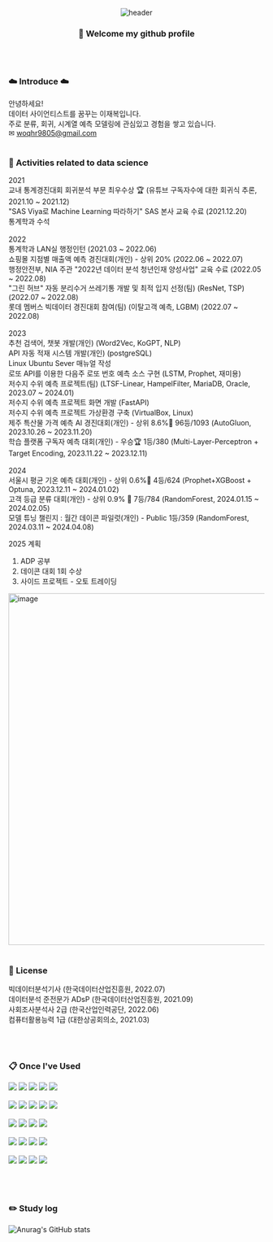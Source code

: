 <div align="center">
  
![header](https://capsule-render.vercel.app/api?type=waving&color=87CEEB&height=200&section=header&text=Data%20Science&fontColor=fffdf3&fontSize=50&animation=fadeIn&fontAlignY=55&desc=%20&descAlignY=62&descAlign=62)
  
###  :wave: Welcome my github profile
 <br/>
 <br/>
  <div align="left">

  ### ☁️ Introduce ☁️
  안녕하세요!
   <br/>
  데이터 사이언티스트를 꿈꾸는 이재복입니다.
   <br/>
  주로 분류, 회귀, 시계열 예측 모델링에 관심있고 경험을 쌓고 있습니다.
   <br/>
  ✉ woqhr9805@gmail.com
   <br/>
   <br/>
   
  ### :pencil: Activities related to data science
  2021
   <br/>
  교내 통계경진대회 회귀분석 부문 최우수상 :trophy: (유튜브 구독자수에 대한 회귀식 추론, 2021.10 ~ 2021.12)
   <br/>
  "SAS Viya로 Machine Learning 따라하기" SAS 본사 교육 수료 (2021.12.20)
   <br/>
  통계학과 수석
   <br/>
   <br/>
  2022
   <br/>
   통계학과 LAN실 행정인턴 (2021.03 ~ 2022.06)
   <br/>
  쇼핑몰 지점별 매출액 예측 경진대회(개인) - 상위 20% (2022.06 ~ 2022.07)
   <br/>
  행정안전부, NIA 주관 "2022년 데이터 분석 청년인재 양성사업" 교육 수료 (2022.05 ~ 2022.08)
   <br/>
  "그린 허브" 자동 분리수거 쓰레기통 개발 및 최적 입지 선정(팀) (ResNet, TSP) (2022.07 ~ 2022.08)
   <br/>
  롯데 멤버스 빅데이터 경진대회 참여(팀) (이탈고객 예측, LGBM) (2022.07 ~ 2022.08)
   <br/>
   <br/>
  2023
   <br/>
  추천 검색어, 챗봇 개발(개인) (Word2Vec, KoGPT, NLP)
   <br/>
  API 자동 적재 시스템 개발(개인) (postgreSQL)
   <br/>
  Linux Ubuntu Sever 매뉴얼 작성
   <br/>
  로또 API를 이용한 다음주 로또 번호 예측 소스 구현 (LSTM, Prophet, 재미용)
   <br/>
  저수지 수위 예측 프로젝트(팀) (LTSF-Linear, HampelFilter, MariaDB, Oracle, 2023.07 ~ 2024.01)
   <br/>
  저수지 수위 예측 프로젝트 화면 개발 (FastAPI)
   <br/>
  저수지 수위 예측 프로젝트 가상환경 구축 (VirtualBox, Linux)
   <br/>
  제주 특산물 가격 예측 AI 경진대회(개인) - 상위 8.6%🥉 96등/1093 (AutoGluon, 2023.10.26 ~ 2023.11.20)
   <br/>
  학습 플랫폼 구독자 예측 대회(개인) - 우승🏆 1등/380 (Multi-Layer-Perceptron + Target Encoding, 2023.11.22 ~ 2023.12.11)
   <br/>
   <br/>
  2024
   <br/>
  서울시 평균 기온 예측 대회(개인) - 상위 0.6%🥇 4등/624 (Prophet+XGBoost + Optuna, 2023.12.11 ~ 2024.01.02)
   <br/>
  고객 등급 분류 대회(개인) - 상위 0.9% 🥇 7등/784 (RandomForest, 2024.01.15 ~ 2024.02.05)
   <br/>
  모델 튜닝 챌린지 : 월간 데이콘 파일럿(개인) - Public 1등/359 (RandomForest, 2024.03.11 ~ 2024.04.08)
   <br/>

  2025 계획 
  1. ADP 공부
  2. 데이콘 대회 1회 수상
  3. 사이드 프로젝트 - 오토 트레이딩

<img width="692" alt="image" src="https://github.com/Bokza/Bokza/assets/107051648/b74fef3b-54eb-4d85-bd76-486220f0188b">

   <br/>
   <br/>
   
  ### 🎫 License
  빅데이터분석기사 (한국데이터산업진흥원, 2022.07)
   <br/>
  데이터분석 준전문가 ADsP (한국데이터산업진흥원, 2021.09)
   <br/>
  사회조사분석사 2급 (한국산업인력공단, 2022.06)
   <br/>
  컴퓨터활용능력 1급 (대한상공회의소, 2021.03)
  
   <br/>
   <br/>
   
  ###  :clipboard: Once I've Used 
        
  <img src="https://img.shields.io/badge/Python-3776AB?style=for-the-badge&logo=Python&logoColor=white">
  <img src="https://img.shields.io/badge/PyTorch-EE4C2C?style=for-the-badge&logo=PyTorch&logoColor=white">
  <img src="https://img.shields.io/badge/TensorFlow-FF6F00?style=for-the-badge&logo=TensorFlow&logoColor=white">
  <img src="https://img.shields.io/badge/pandas-150458?style=for-the-badge&logo=pandas&logoColor=white">
  <img src="https://img.shields.io/badge/FastAPI-009688?style=for-the-badge&logo=FastAPI&logoColor=white">
   <br/>
   <br/>
  <img src="https://img.shields.io/badge/DBeaver-382923?style=for-the-badge&logo=DBeaver&logoColor=white">
  <img src="https://img.shields.io/badge/PostgreSQL-4169E1?style=for-the-badge&logo=PostgreSQL&logoColor=white">
  <img src="https://img.shields.io/badge/MariaDB-003545?style=for-the-badge&logo=MariaDB&logoColor=white">
  <img src="https://img.shields.io/badge/Oracle-F80000?style=for-the-badge&logo=Oracle&logoColor=white"> 
  <img src="https://img.shields.io/badge/MySQL-4479A1?style=for-the-badge&logo=MySQL&logoColor=white">
   <br/>
   <br/>
  <img src="https://img.shields.io/badge/Git-F05032?style=for-the-badge&logo=Git&logoColor=white">
  <img src="https://img.shields.io/badge/github-181717?style=for-the-badge&logo=github&logoColor=white">
  <img src="https://img.shields.io/badge/PyCharm-000000?style=for-the-badge&logo=PyCharm&logoColor=white">
  <img src="https://img.shields.io/badge/VSCode-007ACC?style=for-the-badge&logo=VisualStudioCode&logoColor=white">
   <br/>
   <br/>
  <img src="https://img.shields.io/badge/Slack-4A154B?style=for-the-badge&logo=Slack&logoColor=white">
  <img src="https://img.shields.io/badge/FileZilla-BF0000?style=for-the-badge&logo=FileZilla&logoColor=white">
  <img src="https://img.shields.io/badge/Sourcetree-0052CC?style=for-the-badge&logo=Sourcetree&logoColor=white">
  <img src="https://img.shields.io/badge/VirtualBox-183A61?style=for-the-badge&logo=VirtualBox&logoColor=white">
   <br/>
   <br/>
  <img src="https://img.shields.io/badge/Windows-0078D4?style=for-the-badge&logo=Windows&logoColor=white">
  <img src="https://img.shields.io/badge/Linux-FCC624?style=for-the-badge&logo=Linux&logoColor=white">
  <img src="https://img.shields.io/badge/LinuxServer-DA3B8A?style=for-the-badge&logo=LinuxServer&logoColor=white">
  <img src="https://img.shields.io/badge/Ubuntu-E95420?style=for-the-badge&logo=Ubuntu&logoColor=white">
  </div>
   <br/>
   <br/>
   </div>

  <br/>
   
### :pencil2: Study log
 
  
![Anurag's GitHub stats](https://github-readme-stats.vercel.app/api?username=BOKZA&show_icons=true&theme=shadow_green)
</div>
